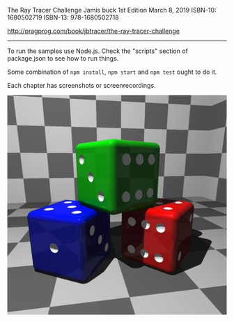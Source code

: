 The Ray Tracer Challenge
Jamis buck
1st Edition
March 8, 2019
ISBN-10: 1680502719
ISBN-13: 978-1680502718

http://pragprog.com/book/jbtracer/the-ray-tracer-challenge


---

To run the samples use Node.js. Check the "scripts" section of package.json to see how to run things.

Some combination of `npm install`, `npm start` and `npm test` ought to do it.

Each chapter has screenshots or screenrecordings.

![screenshot](chapter16/dice.png)
